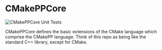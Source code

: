 # CMakePPCore

![CMakePPCore Unit Tests](https://github.com/CMakePP/CMakePPCore/workflows/CMakePPCore%20Unit%20Tests/badge.svg)

CMakePPCore defines the basic extensions of the CMake language which comprise
the CMakePP language. Think of this repo as being like the standard C++ library,
except for CMake.

